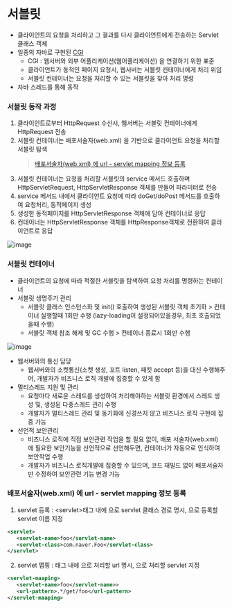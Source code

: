 # 서블릿
* 클라이언트의 요청을 처리하고 그 결과를 다시 클라이언트에게 전송하는 Servlet 클래스 객체
* 일종의 자바로 구현된 [CGI](https://github.com/JisooOh94/study/blob/master/HTTP%20%EC%99%84%EB%B2%BD%EA%B0%80%EC%9D%B4%EB%93%9C/Content/8.%20%EA%B2%8C%EC%9D%B4%ED%8A%B8%EC%9B%A8%EC%9D%B4.md#cgi%EA%B3%B5%EC%9A%A9-%EA%B2%8C%EC%9D%B4%ED%8A%B8%EC%9B%A8%EC%9D%B4-%EC%9D%B8%ED%84%B0%ED%8E%98%EC%9D%B4%EC%8A%A4)
	* CGI : 웹서버와 외부 어플리케이션(웹어플리케이션) 을 연결하기 위한 표준
	* 클라이언트가 동적인 페이지 요청시, 웹서버는 서블릿 컨테이너에게 처리 위임
	* 서블릿 컨테이너는 요청을 처리할 수 있는 서블릿을 찾아 처리 명령
* 자바 스레드를 통해 동작

### 서블릿 동작 과정
1. 클라이언트로부터 HttpRequest 수신시, 웹서버는 서블릿 컨테이너에게 HttpRequest 전송
2. 서블릿 컨테이너는 배포서술자(web.xml) 을 기반으로 클라이언트 요청을 처리할 서블릿 탐색
	> [배포서술자(web.xml) 에 url - servlet mapping 정보 등록](https://github.com/JisooOh94/study/blob/master/%EC%9D%98%EC%8B%9D%EC%9D%98%ED%9D%90%EB%A6%84/%5BSpring%5D%20Servlet.md#%EB%B0%B0%ED%8F%AC%EC%84%9C%EC%88%A0%EC%9E%90webxml-%EC%97%90-url---servlet-mapping-%EC%A0%95%EB%B3%B4-%EB%93%B1%EB%A1%9D)
3. 서블릿 컨테이너는 요청을 처리할 서블릿의 service 메서드 호출하며 HttpServletRequest, HttpServletResponse 객체를 만들어 파라미터로 전송
4. service 메서드 내에서 클라이언트 요청에 따라 doGet/doPost 메서드를 호출하여 요청처리, 동적페이지 생성
5. 생성한 동적페이지를 HttpServletResponse 객체에 담아 컨테이너로 응답
6. 컨테이너는 HttpServletResponse 객체를 HttpResponse객체로 전환하여 클라이언트로 응답

![image](https://user-images.githubusercontent.com/48702893/107371810-0f085400-6b28-11eb-9992-6cbe5e287e58.png)
    
### 서블릿 컨테이너
* 클라이언트의 요청에 따라 적절한 서블릿을 탐색하여 요청 처리를 명령하는 컨테이너
* 서블릿 생명주기 관리
	* 서블릿 클래스 인스턴스화 및 init() 호출하여 생성된 서블릿 객체 초기화 > 컨테이너 실행할때 1회만 수행 (lazy-loading이 설정되어있을경우, 최초 호출되었을때 수행)
	* 서블릿 객체 참조 해제 및 GC 수행 > 컨테이너 종료시 1회만 수행
	
![image](https://user-images.githubusercontent.com/48702893/107372033-51ca2c00-6b28-11eb-8369-d01de1b43cdc.png)

* 웹서버와의 통신 담당
	* 웹서버와의 소켓통신(소켓 생성, 포트 listen, 패킷 accept 등)을 대신 수행해주어, 개발자가 비즈니스 로직 개발에 집중할 수 있게 함
* 멀티스레드 지원 및 관리
	* 요청마다 새로운 스레드를 생성하여 처리해야하는 서블릿 환경에서 스레드 생성 및, 생성된 다중스레드 관리 수행
	* 개발자가 멀티스레드 관리 및 동기화에 신경쓰지 않고 비즈니스 로직 구현에 집중 가능
* 선언적 보안관리
	* 비즈니스 로직에 직접 보안관련 작업을 할 필요 없이, 배포 서술자(web.xml) 에 필요한 보안기능을 선언적으로 선언해두면, 컨테이너가 자동으로 인식하여 보안작업 수행
	* 개발자가 비즈니스 로직개발에 집중할 수 있으며, 코드 재빌드 없이 배포서술자만 수정하여 보안관련 기능 변경 가능
	
### 배포서술자(web.xml) 에 url - servlet mapping 정보 등록
 1. servlet 등록 : \<servlet>태그 내에 <servlet-class> 으로 servlet 클래스 경로 명시, <setvlet-name> 으로 등록할 servlet 이름 지정
 ```xml
 <servlet>
 	<servlet-name>foo</servlet-name>
 	<servlet-class>com.naver.Foo</servlet-class>
 </servlet>
 ```
 2. servlet 맵핑 : <servlet-maaping> 태그 내에 <url-pattern> 으로 처리할 url 명시, <servlet-name> 으로 처리할 servlet 지정
 ```xml
<servlet-maaping>
	<servlet-name>foo</servlet-name>>
	<url-pattern>.*/get/foo</url-pattern>
</servlet-maaping>
```

